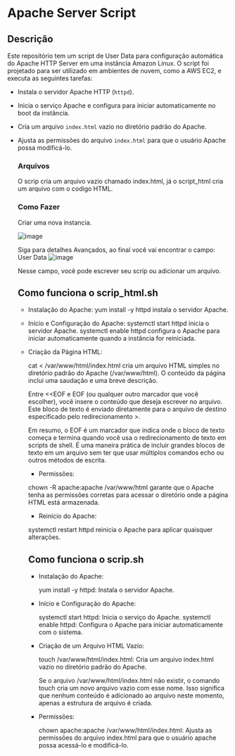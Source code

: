 # Apache Server Script

## Descrição

Este repositório tem um script de User Data para configuração automática do Apache HTTP Server em uma instância Amazon Linux. O script foi projetado para ser utilizado em ambientes de nuvem, como a AWS EC2, e executa as seguintes tarefas:

- Instala o servidor Apache HTTP (`httpd`).
- Inicia o serviço Apache e configura para iniciar automaticamente no boot da instância.
- Cria um arquivo `index.html` vazio no diretório padrão do Apache.
- Ajusta as permissões do arquivo `index.html` para que o usuário Apache possa modificá-lo.

  ### Arquivos
  O scrip cria um arquivo vazio chamado index.html, já o script_html cria um arquivo com o codigo HTML.

  ### Como Fazer

  Criar uma nova instancia.
  
  ![image](https://github.com/user-attachments/assets/e42cea15-3a8a-4796-bb48-7c5e30ff0e1d)

  Siga para detalhes Avançados, ao final você vai encontrar o campo: User Data
  ![image](https://github.com/user-attachments/assets/151c97f7-ed75-4877-991b-a78e436244c7)

  Nesse campo, você pode escrever seu scrip ou adicionar um arquivo.

  ## Como funciona o scrip_html.sh

  - Instalação do Apache:
    yum install -y httpd instala o servidor Apache.

  - Início e Configuração do Apache:
    systemctl start httpd inicia o servidor Apache.
    systemctl enable httpd configura o Apache para iniciar automaticamente quando a         instância for reiniciada.
    
  - Criação da Página HTML:

    cat <<EOF > /var/www/html/index.html cria um arquivo HTML simples no diretório          padrão do Apache (/var/www/html). O conteúdo da página inclui uma saudação e uma        breve descrição.

    Entre <<EOF e EOF (ou qualquer outro marcador que você escolher), você insere o         conteúdo que deseja escrever no arquivo. Este bloco de texto é enviado diretamente      para o arquivo de destino especificado pelo redirecionamento >.

    Em resumo, o EOF é um marcador que indica onde o bloco de texto começa e termina        quando você usa o redirecionamento de texto em scripts de shell. É uma maneira          prática de incluir grandes blocos de texto em um arquivo sem ter que usar múltiplos     comandos echo ou outros métodos de escrita.
    
    - Permissões:

    chown -R apache:apache /var/www/html garante que o Apache tenha as permissões           corretas para acessar o diretório onde a página HTML está armazenada.
    
    - Reinício do Apache:

    systemctl restart httpd reinicia o Apache para aplicar quaisquer alterações.

    ## Como funciona o scrip.sh

    - Instalação do Apache:

      yum install -y httpd: Instala o servidor Apache.

    - Início e Configuração do Apache:

      systemctl start httpd: Inicia o serviço do Apache.
      systemctl enable httpd: Configura o Apache para iniciar automaticamente com o           sistema.
      
    - Criação de um Arquivo HTML Vazio:

      touch /var/www/html/index.html: Cria um arquivo index.html vazio no diretório           padrão do Apache.
 
      Se o arquivo /var/www/html/index.html não existir, o comando touch cria um novo         arquivo vazio com esse nome. Isso significa que nenhum conteúdo é adicionado ao         arquivo neste momento, apenas a estrutura de arquivo é criada.
      
    - Permissões:

      chown apache:apache /var/www/html/index.html: Ajusta as permissões do arquivo           index.html para que o usuário apache possa acessá-lo e modificá-lo.
    

    
  
  
  
  
